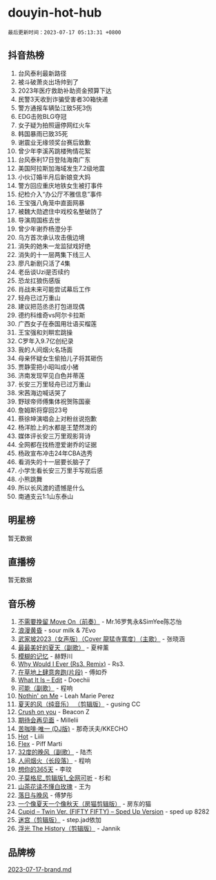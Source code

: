 # douyin-hot-hub

`最后更新时间：2023-07-17 05:13:31 +0800`

## 抖音热榜

1. 台风泰利最新路径
1. 被斗破萧炎出场帅到了
1. 2023年医疗救助补助资金预算下达
1. 民警3天收到诈骗受害者30箱快递
1. 警方通报车辆坠江致5死3伤
1. EDG击败BLG夺冠
1. 女子疑为拍照逼停网红火车
1. 韩国暴雨已致35死
1. 谢震业无缘领奖台赛后致歉
1. 曾少年李溪芮跳楼殉情花絮
1. 台风泰利17日登陆海南广东
1. 美国阿拉斯加海域发生7.2级地震
1. 小伙订婚半月后新娘变大妈
1. 警方回应重庆地铁女生被打事件
1. 纪检介入“办公厅不雅信息”事件
1. 王宝强八角笼中直面网暴
1. 被魏大勋遮住中戏校名整破防了
1. 导演周国栋去世
1. 曾少年谢乔杨澄分手
1. 乌方首次承认攻击俄边境
1. 消失的她朱一龙监狱戏好绝
1. 消失的十一层两集下线三人
1. 廖凡新剧只活了4集
1. 老岳谈Uzi是否续约
1. 恐龙扛狼伤感版
1. 肖战未来可能尝试幕后工作
1. 轻舟已过万重山
1. 建议把范丞丞打包进现偶
1. 德约科维奇vs阿尔卡拉斯
1. 广西女子在泰国用壮语买榴莲
1. 王宝强和刘畊宏跳操
1. C罗年入9.7亿创纪录
1. 我的人间烟火名场面
1. 母亲怀疑女生偷拍儿子将其砸伤
1. 贾静雯把小昭叫成小猪
1. 济南发现罕见白色并蒂莲
1. 长安三万里轻舟已过万重山
1. 宋茜海边喊话哭了
1. 野球帝师傅集体祝贺陈国豪
1. 詹姆斯将穿回23号
1. 蔡徐坤演唱会上对粉丝说抱歉
1. 杨洋脸上的水都是王楚然泼的
1. 媒体评长安三万里观影背诗
1. 全网都在找杨澄爱谢乔的证据
1. 杨政宣布冲击24年CBA选秀
1. 看消失的十一层要长脑子了
1. 小学生看长安三万里手写观后感
1. 小熊跳舞
1. 所以长风渡的遗憾是什么
1. 南通支云1:1山东泰山

## 明星榜

暂无数据

## 直播榜

暂无数据

## 音乐榜

1. [不需要挽留 Move On（前奏）](https://sf3-cdn-tos.douyinstatic.com/obj/tos-cn-ve-2774/ooCBhgCCkF4nExzQL9WZSUbitfA8IsDkgQIYhe) - Mr.16罗隽永&SimYee陈芯怡
1. [浪漫黄昏](https://sf6-cdn-tos.douyinstatic.com/obj/tos-cn-ve-2774/a2e4e0b8cf8b4cc0a6bfed7cd21bd5a0) - sour milk & 7Evo
1. [武家坡2023（女声版）（Cover 龍猛寺寬度）（主歌）](https://sf3-cdn-tos.douyinstatic.com/obj/tos-cn-ve-2774/oEIACj0tGBoytgZUwEUCP8DAIgnZfwGIfb9xjD) - 张晓涵
1. [最最美好的夏天（副歌）](https://sf6-cdn-tos.douyinstatic.com/obj/tos-cn-ve-2774/o4FMghDLZkPIkCutdrsXlbTHcaZztBfeCp9AFS) - 夏梓薰
1. [模糊的记忆](https://sf3-cdn-tos.douyinstatic.com/obj/tos-cn-ve-2774/ocrRNOQnkB1MNO9eD1sd3CIytBehbIbglZUFAT) - 赫野川
1. [Why Would I Ever (Rs3. Remix)](https://sf6-cdn-tos.douyinstatic.com/obj/tos-cn-ve-2774/oQNX0xZhO8IXeCRjCJQUZzkfQNLi2ItDAzEBgz) - Rs3.
1. [在草地上肆意奔跑(片段)](https://sf3-cdn-tos.douyinstatic.com/obj/tos-cn-ve-2774/8831d494742f45dabdfa8adb8b817259) - 傅如乔
1. [What It Is – Edit](https://sf3-cdn-tos.douyinstatic.com/obj/tos-cn-ve-2774/o0mszhwrI3yCyGWBMAaQUof2lTzIXANSLrBh4L) - Doechii
1. [可能（副歌）](https://sf6-cdn-tos.douyinstatic.com/obj/tos-cn-ve-2774/cde1731888894259b333569393c2fb51) - 程响
1. [Nothin' on Me](https://sf6-cdn-tos.douyinstatic.com/obj/tos-cn-ve-2774/4db3d954346848aaa9ec9709bb1eace1) - Leah Marie Perez
1. [夏天的风（纯音乐） （剪辑版）](https://sf6-cdn-tos.douyinstatic.com/obj/tos-cn-ve-2774/oUzLjBZZFQAoNRmGokEeD5zfQCObp6UeFAnTa6) - gusing CC
1. [Crush on you](https://sf6-cdn-tos.douyinstatic.com/obj/tos-cn-ve-2774/b23c3d5786714e90898fb2a43fb44ff7) - Beacon Z
1. [期待会再见面](https://sf6-cdn-tos.douyinstatic.com/obj/tos-cn-ve-2774/oILtyb5PbgnZnnFogRIDCNBDmAzeQk8BjThRfX) - Millelii
1. [苦咖啡·唯一 (DJ版)](https://sf3-cdn-tos.douyinstatic.com/obj/tos-cn-ve-2774/oohZWXUzNXlh9bzpBgNUfJCQHGILwWgDBaejQt) - 那奇沃夫/KKECHO
1. [Hot](https://sf3-cdn-tos.douyinstatic.com/obj/tos-cn-ve-2774/a63be641febf4335a8996c8a877dee1c) - Liili
1. [Flex](https://sf3-cdn-tos.douyinstatic.com/obj/tos-cn-ve-2774/fdd81ae057724bbe9f599a36af513da8) - Piff Marti
1. [32度的晚风（副歌）](https://sf3-cdn-tos.douyinstatic.com/obj/tos-cn-ve-2774/o8mEd4CARee2Lv5ReRW2KyIyZ9Q1YojfPZyXHA) - 陆杰
1. [人间烟火（长段落）](https://sf3-cdn-tos.douyinstatic.com/obj/tos-cn-ve-2774/eeb7f9f284d74db097f8341ace44bfa2) - 程响
1. [想你的365天](https://sf6-cdn-tos.douyinstatic.com/obj/tos-cn-ve-2774/f9f7574abe01480a95d11e74817984b4) - 李玟
1. [子莫格尼_剪辑版1_全网可听](https://sf3-cdn-tos.douyinstatic.com/obj/tos-cn-ve-2774/okgjBiZZDqmeFfACngDQ48okZJ9knBMDtbwo8Q) - 杉和
1. [山茶花读不懂白玫瑰](https://sf3-cdn-tos.douyinstatic.com/obj/tos-cn-ve-2774/osfn8B7DktrRHEPJgPCfDbw7QDQEkwC16BxZg9) - 王为
1. [落日与晚风](https://sf3-cdn-tos.douyinstatic.com/obj/tos-cn-ve-2774/oIGWNBzwrUqAmfsCxckzkGhWQIaAAUgU19HChy) - 傅梦彤
1. [一个像夏天一个像秋天（房猫剪辑版）](https://sf6-cdn-tos.douyinstatic.com/obj/tos-cn-ve-2774/a5a649d88ef0437b918efc8be7005a59) - 房东的猫
1. [Cupid – Twin Ver. (FIFTY FIFTY) – Sped Up Version](https://sf6-cdn-tos.douyinstatic.com/obj/tos-cn-ve-2774/oMonQQ6t8nCfUnw44y8XBZkJytCgEBtWYebB2D) - sped up 8282
1. [迷宫（剪辑版）](https://sf3-cdn-tos.douyinstatic.com/obj/tos-cn-ve-2774/oUkKabRnnDiI8GjaQrDHYQh0VCgQB0AA4ezefF) - step.jad依加
1. [浮光 The History（剪辑版）](https://sf3-cdn-tos.douyinstatic.com/obj/tos-cn-ve-2774/oIkABGgUD0nCgDneOBBKSj79UBoAZtQjIi3fbl) - Jannik

## 品牌榜

[2023-07-17-brand.md](2023-07-17-brand.md)
